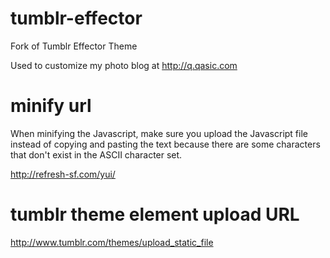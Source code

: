 tumblr-effector
===============

Fork of Tumblr Effector Theme

Used to customize my photo blog at http://q.qasic.com

minify url
==========

When minifying the Javascript, make sure you upload the Javascript file
instead of copying and pasting the text because there are some characters
that don't exist in the ASCII character set.

http://refresh-sf.com/yui/

tumblr theme element upload URL
===============================

http://www.tumblr.com/themes/upload_static_file

